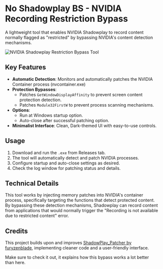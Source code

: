 # No Shadowplay BS - NVIDIA Recording Restriction Bypass

A lightweight tool that enables NVIDIA Shadowplay to record content normally flagged as "restricted" by bypassing NVIDIA's content detection mechanisms.

![NVIDIA Shadowplay Restriction Bypass Tool](https://github.com/user-attachments/assets/36724781-6966-42cc-ab35-bf0506bcf28d)

## Key Features
- **Automatic Detection**: Monitors and automatically patches the NVIDIA Container process (nvcontainer.exe)
- **Protection Bypasses**: 
  - Patches `GetWindowDisplayAffinity` to prevent screen content protection detection.
  - Patches `Module32FirstW` to prevent process scanning mechanisms.
- **Options**:
  - Run at Windows startup option.
  - Auto-close after successful patching option.
- **Minimalist Interface**: Clean, Dark-themed UI with easy-to-use controls.

## Usage
1. Download and run the `.exe` from Releases tab.
2. The tool will automatically detect and patch NVIDIA processes.
3. Configure startup and auto-close settings as desired.
4. Check the log window for patching status and details.

## Technical Details
This tool works by injecting memory patches into NVIDIA's container process, specifically targeting the functions that detect protected content. By bypassing these detection mechanisms, Shadowplay can record content from applications that would normally trigger the "Recording is not available due to restricted content" error.

## Credits
This project builds upon and improves [ShadowPlay_Patcher by furyzenblade](https://github.com/furyzenblade/ShadowPlay_Patcher), implementing cleaner code and a user-friendly interface.

Make sure to check it out, it explains how this bypass works a lot better than here.
